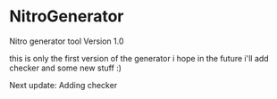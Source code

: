 # NitroGenerator
Nitro generator tool Version 1.0

this is only the first version of the generator i hope in the future i'll add checker and some new stuff :) 

Next update: Adding checker
